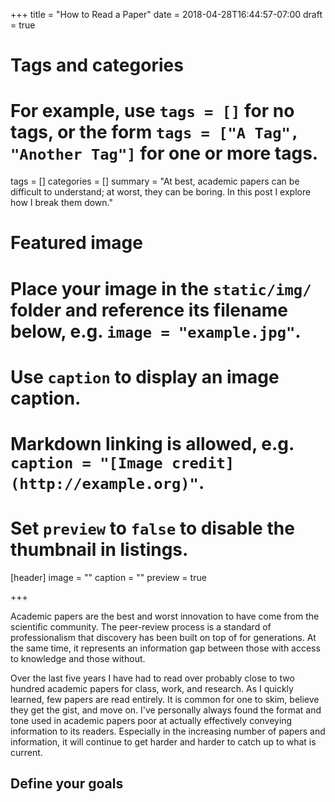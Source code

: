 +++
title = "How to Read a Paper"
date = 2018-04-28T16:44:57-07:00
draft = true

# Tags and categories
# For example, use `tags = []` for no tags, or the form `tags = ["A Tag", "Another Tag"]` for one or more tags.
tags = []
categories = []
summary = "At best, academic papers can be difficult to understand; at worst, they can be boring. In this post I explore how I break them down."

# Featured image
# Place your image in the `static/img/` folder and reference its filename below, e.g. `image = "example.jpg"`.
# Use `caption` to display an image caption.
#   Markdown linking is allowed, e.g. `caption = "[Image credit](http://example.org)"`.
# Set `preview` to `false` to disable the thumbnail in listings.
[header]
image = ""
caption = ""
preview = true

+++

Academic papers are the best and worst innovation to have come from the scientific community. The peer-review process is a standard of professionalism that discovery has been built on top of for generations. At the same time, it represents an information gap between those with access to knowledge and those without.

Over the last five years I have had to read over probably close to two hundred academic papers for class, work, and research. As I quickly learned, few papers are read entirely. It is common for one to skim, believe they get the gist, and move on. I've personally always found the format and tone used in academic papers poor at actually effectively conveying information to its readers. Especially in the increasing number of papers and information, it will continue to get harder and harder to catch up to what is current.

## Define your goals

##
